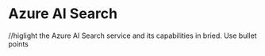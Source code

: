 # Azure AI Search

//higlight the Azure AI Search service and its capabilities in bried. Use bullet points
